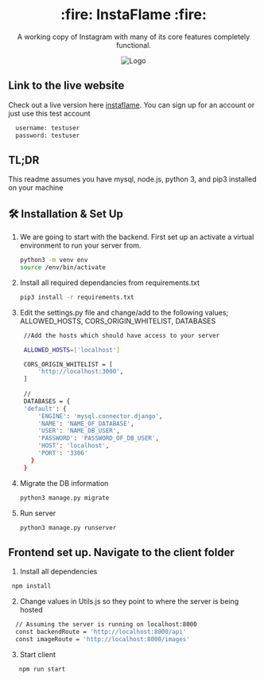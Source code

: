 
<h1 align="center">
  :fire: InstaFlame :fire:
</h1>
<p align="center">
  A working copy of Instagram with many of its core features completely functional.
</p>

<div align="center">
  <img alt="Logo" src="https://user-images.githubusercontent.com/23112741/109432606-f5955200-79d9-11eb-917c-5803b269a57e.gif" />
</div>

## Link to the live website
Check out a live version here [instaflame](https://myportfolioproj.dev/instaflame). You can sign up for an account or just use this test account
 ```sh
   username: testuser
   password: testuser
   ```


## TL;DR
This readme assumes you have mysql, node.js, python 3, and pip3 installed on your machine

## 🛠 Installation & Set Up

1. We are going to start with the backend. First set up an activate a virtual environment to run your server from.

   ```sh
   python3 -m venv env
   source /env/bin/activate
   ```

2. Install all required dependancies from requirements.txt

   ```sh
   pip3 install -r requirements.txt
   ```

3. Edit the settings.py file and change/add to the following values; ALLOWED_HOSTS, CORS_ORIGIN_WHITELIST, DATABASES

   ```sh
    //Add the hosts which should have access to your server

    ALLOWED_HOSTS=['localhost'] 

    CORS_ORIGIN_WHITELIST = [
        'http://localhost:3000',
    ]
    
    //
    DATABASES = {
    'default': {
        'ENGINE': 'mysql.connector.django',
        'NAME': 'NAME_OF_DATABASE',
        'USER': 'NAME_DB_USER',
        'PASSWORD': 'PASSWORD_OF_DB_USER',
        'HOST': 'localhost',
        'PORT': '3306'
      }
    }
   ```

4. Migrate the DB information

   ```sh
   python3 manage.py migrate
   ```
   
5. Run server

   ```sh
   python3 manage.py runserver
   ```

## Frontend set up. Navigate to the client folder

1. Install all dependencies
  
  ```sh
   npm install
   ```

2. Change values in Utils.js so they point to where the server is being hosted
 
 ```sh
   // Assuming the server is running on localhost:8000
   const backendRoute = 'http://localhost:8000/api'
   const imageRoute = 'http://localhost:8000/images'
   ```
3. Start client
 ```sh
    npm run start
 ```
